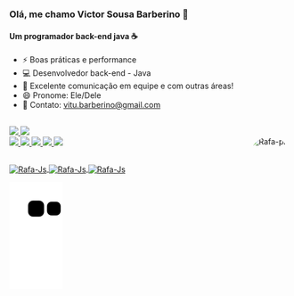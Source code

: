 ### Olá, me chamo Victor Sousa Barberino 👋
#### Um programador back-end java ☕

- ⚡ Boas práticas e performance 
- 💻 Desenvolvedor back-end - Java
- 💬 Excelente comunicação em equipe e com outras áreas!
- 😄 Pronome: Ele/Dele
- 💌 Contato: vitu.barberino@gmail.com

##

<div >
  <a href="https://github.com/VitorRT">
  <img height="180em" src="https://github-readme-stats.vercel.app/api?username=VitorRT&show_icons=true&theme=radical&include_all_commits=true&count_private=true"/>
  <img height="180em" src="https://github-readme-stats.vercel.app/api/top-langs/?username=VitorRT&layout=compact&langs_count=7&theme=radical"/>
</div>

  <div>
    <img src="https://img.shields.io/badge/Java-ED8B00?style=for-the-badge&logo=java&logoColor=white" target="_blank">
    <img src="https://img.shields.io/badge/Spring%20Framework-599E0C?style=for-the-badge&logo=spring&logoColor=white" target="_blank">
    <img src="https://img.shields.io/badge/Hibernate-814C19?style=for-the-badge&logo=hibernate&logoColor=white" target="_blank">
    <img src="https://img.shields.io/badge/MySQL-00000F?style=for-the-badge&logo=mysql&logoColor=white" target="_blank">
    <img src="https://img.shields.io/badge/JavaEE6+-367AE3?style=for-the-badge&logo=javaee&logoColor=white" target="_blank">
    <img align="right" alt="Rafa-pic" height="150" style="border-radius:50px;" src="https://aniyuki.com/wp-content/uploads/2021/08/aniyuki-gif-naruto-31.gif">
  </div>
   
  ##
  
  <div>
    <img align="center" alt="Rafa-Js" height="40" width="40" src="https://cdn.jsdelivr.net/gh/devicons/devicon/icons/linkedin/linkedin-original.svg">
    <img align="center" alt="Rafa-Js" height="40" width="40" src="https://cdn.jsdelivr.net/gh/devicons/devicon/icons/facebook/facebook-original.svg">
    <img align="center" alt="Rafa-Js" height="40" width="40" src="https://cdn-icons-png.flaticon.com/512/2111/2111463.png">
  </div>
  
  ![Snake animation](https://github.com/rafaballerini/rafaballerini/blob/output/github-contribution-grid-snake.svg)
